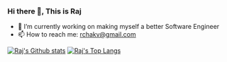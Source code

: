 ### Hi there 👋, This is Raj

- 🔭 I’m currently working on making myself a better Software Engineer
- 📫 How to reach me: rchakv@gmail.com

[![Raj's Github stats](https://github-readme-stats.vercel.app/api?username=raj-chakvarthy&count_private=true)](https://github.com/raj-chakvarthy/)
[![Raj's Top Langs](https://github-readme-stats.vercel.app/api/top-langs/?username=raj-chakvarthy&layout=compact)](https://github.com/raj-chakvarthy/)
